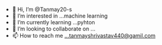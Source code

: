 - 👋 Hi, I’m @Tanmay20-s
- 👀 I’m interested in ...machine learning
- 🌱 I’m currently learning ...pyhton
- 💞️ I’m looking to collaborate on ...
- 📫 How to reach me ...tanmayshrivastav440@gamil.com

<!---
Tanmay20-s/Tanmay20-s is a ✨ special ✨ repository because its `README.md` (this file) appears on your GitHub profile.
You can click the Preview link to take a look at your changes.
--->
